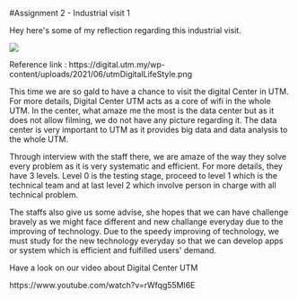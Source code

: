 #Assignment 2 - Industrial visit 1
<p>Hey here's some of my reflection regarding this industrial visit.<p/>
 <img src =  https://github.com/miqbaltariq/SECP1513/assets/148403179/faebc7b6-6ffd-4bf6-bd3d-fef7bbcec508> 
 <p>Reference link : https://digital.utm.my/wp-content/uploads/2021/06/utmDigitalLifeStyle.png <p/>
 <p>This time we are so gald to have a chance to visit the digital Center in UTM. For more details, Digital Center UTM acts as a core of wifi in the whole UTM. In the center, what amaze me the most is the data center but as it does not allow filming, we do not have any picture regarding it. The data center is very important to UTM as it provides big data and data analysis to the whole UTM.</p>
<p>Through interview with the staff there, we are amaze of the way they solve every problem as it is very systematic and efficient. For more details, they have 3 levels. Level 0 is the testing stage, proceed to level 1 which is the technical team and at last level 2 which involve person in charge with all technical problem. </p>
<p>The staffs also give us some advise, she hopes that we can have challenge bravely as we might face different and new challange everyday due to the improving of technology. Due to the speedy improving of technology, we must study for the new technology everyday so that we can develop apps or system which is efficient and fulfilled users' demand. </p>

<p>Have a look on our video about Digital Center UTM <p/>
https://www.youtube.com/watch?v=rWfqg55Ml6E

